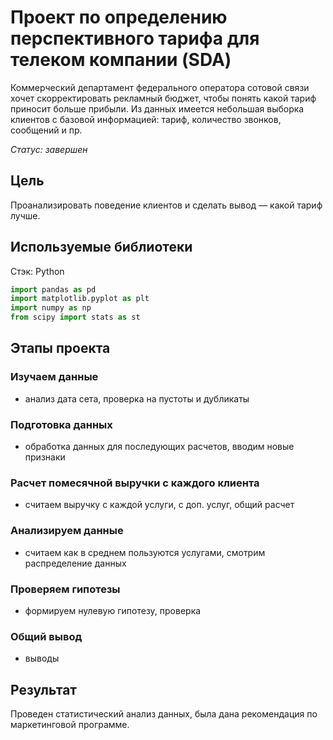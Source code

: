 # Проект по определению перспективного тарифа для телеком компании (SDA)

Коммерческий департамент федерального оператора сотовой связи хочет скорректировать рекламный бюджет, чтобы понять какой тариф приносит больше прибыли. Из данных имеется небольшая выборка клиентов с базовой информацией: тариф, количество звонков, сообщений и пр.
  
*Статус: завершен*

## Цель

Проанализировать поведение клиентов и сделать вывод — какой тариф лучше.

## Используемые библиотеки

Стэк: Python
```python
import pandas as pd
import matplotlib.pyplot as plt
import numpy as np
from scipy import stats as st
```

## Этапы проекта

### Изучаем данные
 - анализ дата сета, проверка на пустоты и дубликаты

### Подготовка данных
 - обработка данных для последующих расчетов, вводим новые признаки
 
### Расчет помесячной выручки с каждого клиента
 - считаем выручку с каждой услуги, с доп. услуг, общий расчет
 
### Анализируем данные
 - считаем как в среднем пользуются услугами, смотрим распределение данных
 
### Проверяем гипотезы
 - формируем нулевую гипотезу, проверка

### Общий вывод
 - выводы
 
## Результат

Проведен статистический анализ данных, была дана рекомендация по маркетинговой программе.